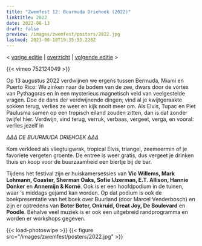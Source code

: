 ```yaml
---
title: "Zwemfest 12: Buurmuda Driehoek (2022)"
linktitle: 2022
date: 2022-08-13
draft: false
preview: /images/zwemfest/posters/2022.jpg
lastmod: 2023-08-18T19:35:53.228Z
---
```

< [vorige editie](/zwemfest/2021) | [overzicht](/zwemfest) | [volgende editie](/zwemfest/2023/) >    

{{< vimeo 752124049 >}}
<br>

Op 13 augustus 2022 verdwijnen we ergens tussen Bermuda, Miami en Puerto Rico: We zinken naar de bodem van de zee, dwars door de vortex van Pythagoras en in een mysterieus magnetisch veld van veelgestelde vragen. Doe de dans der verdwijnende dingen; vind al je kwijtgeraakte sokken terug, verlies ze weer en kijk nooit meer om. Als Elvis, Tupac en Piet Paulusma samen op een tropisch eiland zouden zitten, dan is dat zonder twijfel hier. Verdwijn, vind terug, verruk, verbaas, vergeet, verga, en vooral: verlies jezelf in

*∆∆∆ DE BUURMUDA DRIEHOEK ∆∆∆*

Kom verkleed als vliegtuigwrak, tropical Elvis, triangel, zeemeermin of je favoriete vergeten groente. De entree is weer gratis, dus vergeet je drinken thuis en koop voor de buurzaamheid een biertje bij de bar.

Tijdens het festival zijn er huiskamersessies van **Vic Willems, Mark Lohmann, Coaster, Sherman Oaks, Sofie IJzerman, E.T. Allison, Hannie Donker** en **Annemijn & Korné**. Ook is er een hoofdpodium in de tuinen, waar ‘s middags gejamd kan worden. Op dat podium is ook de boekpresentatie van het boek over Buurland (door Marcel Venderbosch) en zijn er optredens van **Boter Boter, Onkruid, Great Joy, De Boulevard** en **Poodle**. Behalve veel muziek is er ook een uitgebreid randprogramma en worden er workshops gegeven.


{{< load-photoswipe >}}
{{< figure src="/images/zwemfest/posters/2022.jpg"  >}}

